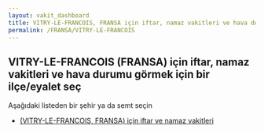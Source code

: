 ```yaml
---
layout: vakit_dashboard
title: VITRY-LE-FRANCOIS, FRANSA için iftar, namaz vakitleri ve hava durumu - ilçe/eyalet seç
permalink: /FRANSA/VITRY-LE-FRANCOIS
---
```


## VITRY-LE-FRANCOIS (FRANSA) için iftar, namaz vakitleri ve hava durumu  görmek için bir ilçe/eyalet seç

Aşağıdaki listeden bir şehir ya da semt seçin

* [ (VITRY-LE-FRANCOIS, FRANSA) için iftar ve namaz vakitleri](/FRANSA/VITRY-LE-FRANCOIS/)

<script type="text/javascript">
  var GLOBAL_COUNTRY = 'FRANSA';
  var GLOBAL_CITY = 'VITRY-LE-FRANCOIS';
  var GLOBAL_STATE = 'VITRY-LE-FRANCOIS';
</script>
